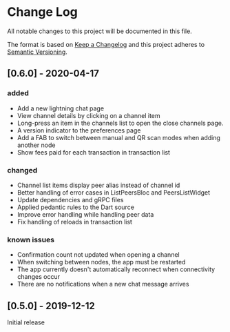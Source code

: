 # Change Log
All notable changes to this project will be documented in this file.
 
The format is based on [Keep a Changelog](http://keepachangelog.com/)
and this project adheres to [Semantic Versioning](http://semver.org/).

## [0.6.0] - 2020-04-17
### added
- Add a new lightning chat page
- View channel details by clicking on a channel item
- Long-press an item in the channels list to open the close channels page. 
- A version indicator to the preferences page
- Add a FAB to switch between manual and QR scan modes when adding another node
- Show fees paid for each transaction in transaction list
  
### changed
- Channel list items display peer alias instead of channel id
- Better handling of error cases in ListPeersBloc and PeersListWidget
- Update dependencies and gRPC files
- Applied pedantic rules to the Dart source
- Improve error handling while handling peer data
- Fix handling of reloads in transaction list

### known issues
- Confirmation count not updated when opening a channel
- When switching between nodes, the app must be restarted
- The app currently doesn't automatically reconnect when connectivity changes occur
- There are no notifications when a new chat message arrives

## [0.5.0] - 2019-12-12
Initial release
 